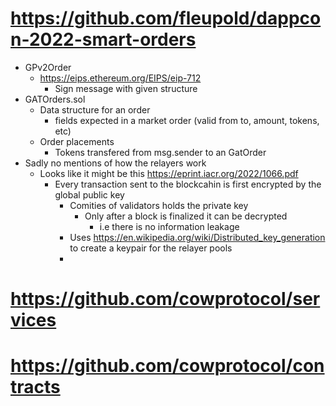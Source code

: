 # https://github.com/fleupold/dappcon-2022-smart-orders
- GPv2Order
  - https://eips.ethereum.org/EIPS/eip-712
    - Sign message with given structure
- GATOrders.sol
  - Data structure for an order
    - fields expected in a market order (valid from to, amount, tokens, etc)
  - Order placements
    - Tokens transfered from msg.sender to an GatOrder
- Sadly no mentions of how the relayers work 
  - Looks like it might be this https://eprint.iacr.org/2022/1066.pdf
    - Every transaction sent to the blockcahin is first encrypted by the global public key
      - Comities of validators holds the private key
        - Only after a block is finalized it can be decrypted
          - i.e there is no information leakage
      - Uses https://en.wikipedia.org/wiki/Distributed_key_generation to create a keypair for the relayer pools
      - 

# https://github.com/cowprotocol/services
# https://github.com/cowprotocol/contracts


